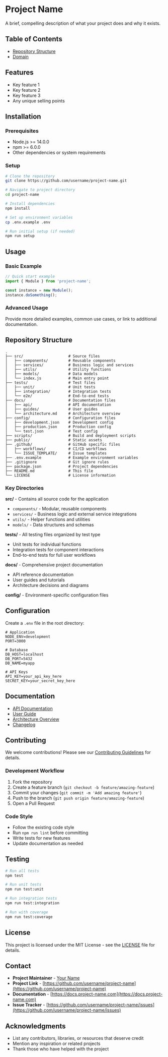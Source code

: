 # Project Name

A brief, compelling description of what your project does and why it exists.

## Table of Contents

- [Repository Structure](#repository-structure)
- [Domain](#domain)

## Features

- Key feature 1
- Key feature 2
- Key feature 3
- Any unique selling points

## Installation

### Prerequisites

- Node.js >= 14.0.0
- npm >= 6.0.0
- Other dependencies or system requirements

### Setup

```bash
# Clone the repository
git clone https://github.com/username/project-name.git

# Navigate to project directory
cd project-name

# Install dependencies
npm install

# Set up environment variables
cp .env.example .env

# Run initial setup (if needed)
npm run setup
```

## Usage

### Basic Example

```javascript
// Quick start example
import { Module } from 'project-name';

const instance = new Module();
instance.doSomething();
```

### Advanced Usage

Provide more detailed examples, common use cases, or link to additional documentation.

## Repository Structure

```
.
├── src/                    # Source files
│   ├── components/         # Reusable components
│   ├── services/           # Business logic and services
│   ├── utils/              # Utility functions
│   ├── models/             # Data models
│   └── index.js            # Main entry point
├── tests/                  # Test files
│   ├── unit/               # Unit tests
│   ├── integration/        # Integration tests
│   └── e2e/                # End-to-end tests
├── docs/                   # Documentation files
│   ├── api/                # API documentation
│   ├── guides/             # User guides
│   └── architecture.md     # Architecture overview
├── config/                 # Configuration files
│   ├── development.json    # Development config
│   ├── production.json     # Production config
│   └── test.json           # Test config
├── scripts/                # Build and deployment scripts
├── public/                 # Static assets
├── .github/                # GitHub specific files
│   ├── workflows/          # CI/CD workflows
│   └── ISSUE_TEMPLATE/     # Issue templates
├── .env.example            # Example environment variables
├── .gitignore              # Git ignore rules
├── package.json            # Project dependencies
├── README.md               # This file
└── LICENSE                 # License information
```

### Key Directories

**src/** - Contains all source code for the application
- `components/` - Modular, reusable components
- `services/` - Business logic and external service integrations
- `utils/` - Helper functions and utilities
- `models/` - Data structures and schemas

**tests/** - All testing files organized by test type
- Unit tests for individual functions
- Integration tests for component interactions
- End-to-end tests for full user workflows

**docs/** - Comprehensive project documentation
- API reference documentation
- User guides and tutorials
- Architecture decisions and diagrams

**config/** - Environment-specific configuration files

## Configuration

Create a `.env` file in the root directory:

```env
# Application
NODE_ENV=development
PORT=3000

# Database
DB_HOST=localhost
DB_PORT=5432
DB_NAME=myapp

# API Keys
API_KEY=your_api_key_here
SECRET_KEY=your_secret_key_here
```

## Documentation

- [API Documentation](docs/api/README.md)
- [User Guide](docs/guides/user-guide.md)
- [Architecture Overview](docs/architecture.md)
- [Changelog](CHANGELOG.md)

## Contributing

We welcome contributions! Please see our [Contributing Guidelines](CONTRIBUTING.md) for details.

### Development Workflow

1. Fork the repository
2. Create a feature branch (`git checkout -b feature/amazing-feature`)
3. Commit your changes (`git commit -m 'Add amazing feature'`)
4. Push to the branch (`git push origin feature/amazing-feature`)
5. Open a Pull Request

### Code Style

- Follow the existing code style
- Run `npm run lint` before committing
- Write tests for new features
- Update documentation as needed

## Testing

```bash
# Run all tests
npm test

# Run unit tests
npm run test:unit

# Run integration tests
npm run test:integration

# Run with coverage
npm run test:coverage
```

## License

This project is licensed under the MIT License - see the [LICENSE](LICENSE) file for details.

## Contact

- **Project Maintainer** - [Your Name](mailto:your.email@example.com)
- **Project Link** - [https://github.com/username/project-name](https://github.com/username/project-name)
- **Documentation** - [https://docs.project-name.com](https://docs.project-name.com)
- **Issue Tracker** - [https://github.com/username/project-name/issues](https://github.com/username/project-name/issues)

## Acknowledgments

- List any contributors, libraries, or resources that deserve credit
- Mention any inspiration or related projects
- Thank those who have helped with the project